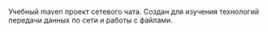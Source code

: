 Учебный maven проект сетевого чата. Создан для изучения технологий передачи данных по сети и работы с файлами.
